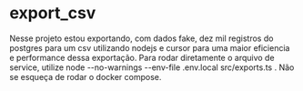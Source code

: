 # export_csv

Nesse projeto estou exportando, com dados fake, dez mil registros do postgres para um csv utilizando nodejs e cursor para uma maior eficiencia e performance dessa exportação. Para rodar diretamente o arquivo de service, utilize node --no-warnings --env-file .env.local src/exports.ts . Não se esqueça de rodar o docker compose.
